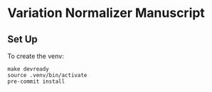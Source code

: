 # Variation Normalizer Manuscript

## Set Up

To create the venv:

```shell
make devready
source .venv/bin/activate
pre-commit install
```
